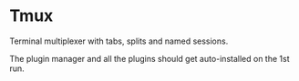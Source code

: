 # Tmux

Terminal multiplexer with tabs, splits and named sessions.

The plugin manager and all the plugins should get auto-installed on the 1st run.
